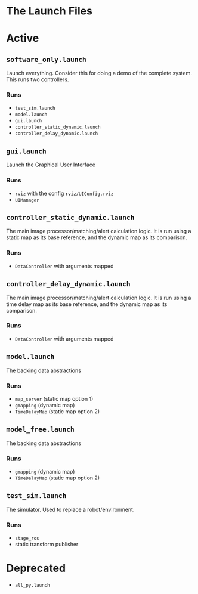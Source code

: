 The Launch Files
================

# Active

## `software_only.launch`

Launch everything. Consider this for doing a demo of the complete system.
This runs two controllers.

### Runs
- `test_sim.launch`
- `model.launch`
- `gui.launch`
- `controller_static_dynamic.launch`
- `controller_delay_dynamic.launch`

## `gui.launch`

Launch the Graphical User Interface

### Runs
- `rviz` with the config `rviz/UIConfig.rviz`
- `UIManager`

## `controller_static_dynamic.launch`

The main image processor/matching/alert calculation logic.
It is run using a static map as its base reference, and the dynamic map as its comparison.

### Runs
- `DataController` with arguments mapped

## `controller_delay_dynamic.launch`

The main image processor/matching/alert calculation logic.
It is run using a time delay map as its base reference, and the dynamic map as its comparison.

### Runs
- `DataController` with arguments mapped

## `model.launch`

The backing data abstractions

### Runs
- `map_server` (static map option 1)
- `gmapping` (dynamic map)
- `TimeDelayMap` (static map option 2)

## `model_free.launch`

The backing data abstractions

### Runs
- `gmapping` (dynamic map)
- `TimeDelayMap` (static map option 2)

## `test_sim.launch`

The simulator. Used to replace a robot/environment.

### Runs
- `stage_ros`
- static transform publisher

# Deprecated

- `all_py.launch`